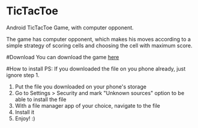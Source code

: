 # TicTacToe

Android TicTacToe Game, with computer opponent.

The game has computer opponent, which makes his moves according to a simple strategy of scoring cells and choosing the cell with maximum score.

#Download
You can download the game [here](http://)

#How to install
PS: If you downloaded the file on you phone already, just ignore step 1.

1. Put the file you downloaded on your phone's storage
2. Go to Settings > Security and mark "Unknown sources" option to be able to install the file
3. With a file manager app of your choice, navigate to the file
4. Install it
5. Enjoy! :)
